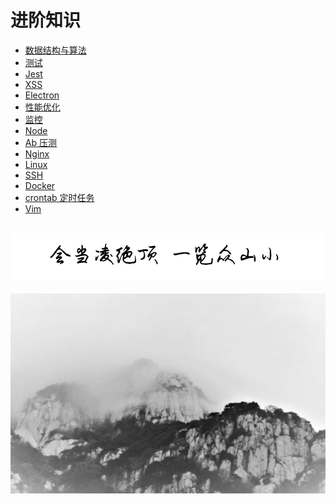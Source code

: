 # 进阶知识
  
-   [数据结构与算法](/advance/structure.md)
-   [测试](/advance/test.md)
-   [Jest](/advance/jest.md)
-   [XSS](/advance/xss.md)
-   [Electron](/advance/electron.md)
-   [性能优化](/advance/performance.md)
-   [监控](/advance/watch.md)
-   [Node](/advance/node.md)
-   [Ab 压测](/advance/ab.md)
-   [Nginx](/advance/nginx.md)
-   [Linux](/advance/linux.md)
-   [SSH](/advance/ssh.md)
-   [Docker](/advance/docker.md)
-   [crontab 定时任务](/advance/crontab.md)
-   [Vim](/advance/vim.md)

<br />
<img  src='./img/hdljd.PNG' width="600" alt="logo">
<br />
<br />
<div align="center">
<img  src='./img/04.jpg' width="600" alt="logo" />
</div>
<br />
<br />
